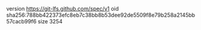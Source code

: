 version https://git-lfs.github.com/spec/v1
oid sha256:788bb422373efc8eb7c38bb8b53dee92de5509f8e79b258a2145bb57cacb99f6
size 3254
